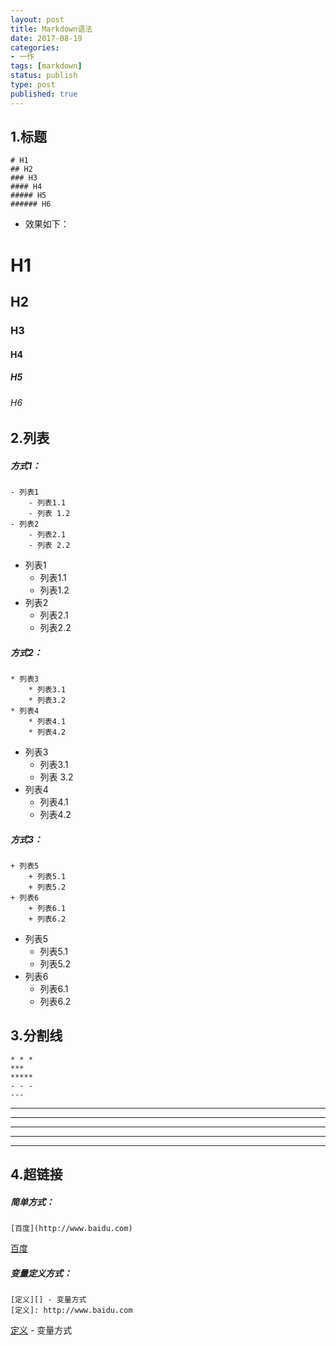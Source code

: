 ```yaml
---
layout: post
title: Markdown语法
date: 2017-08-19
categories:
- 一作
tags: [markdown]
status: publish
type: post
published: true
---
```


## 1.标题

```
# H1
## H2
### H3
#### H4
##### H5
###### H6
```

* 效果如下：
# H1
## H2
### H3
#### H4
##### H5
###### H6

## 2.列表

##### 方式1：
```
- 列表1
	- 列表1.1
	- 列表 1.2
- 列表2
	- 列表2.1
	- 列表 2.2
```

- 列表1
	- 列表1.1
	- 列表1.2
- 列表2
	- 列表2.1
	- 列表2.2

##### 方式2：
```
* 列表3
	* 列表3.1
	* 列表3.2
* 列表4
	* 列表4.1
	* 列表4.2
```

* 列表3
	* 列表3.1
	* 列表 3.2
* 列表4
	* 列表4.1
	* 列表4.2

##### 方式3：
```
+ 列表5
	+ 列表5.1
	+ 列表5.2
+ 列表6
	+ 列表6.1
	+ 列表6.2
```
+ 列表5
	+ 列表5.1
	+ 列表5.2
+ 列表6
	+ 列表6.1
	+ 列表6.2
	
## 3.分割线

```
* * *
***
*****
- - -
---
```

* * *
***
*****
- - -
---

## 4.超链接

##### 简单方式：
```
[百度](http://www.baidu.com)
```

[百度](http://www.baidu.com)

##### 变量定义方式：
```
[定义][] - 变量方式
[定义]: http://www.baidu.com
```
[定义][] - 变量方式

[定义]: http://www.baidu.com